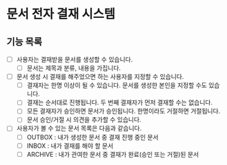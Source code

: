 # 문서 전자 결재 시스템

## 기능 목록

- [ ] 사용자는 결재받을 문서를 생성할 수 있습니다.
    - [ ] 문서는 제목과 분류, 내용을 가집니다.

- [ ] 문서 생성 시 결재를 해주었으면 하는 사용자를 지정할 수 있습니다.
    - [ ] 결재자는 한명 이상이 될 수 있습니다. 문서를 생성한 본인을 지정할 수도 있습니다.
    - [ ] 결재는 순서대로 진행됩니다. 두 번째 결재자가 먼저 결재할 수는 없습니다.
    - [ ] 모든 결재자가 승인하면 문서가 승인됩니다. 한명이라도 거절하면 거절됩니다.
    - [ ] 문서 승인/거절 시 의견을 추가할 수 있습니다.

- [ ] 사용자가 볼 수 있는 문서 목록은 다음과 같습니다.
    - [ ] OUTBOX : 내가 생성한 문서 중 결재 진행 중인 문서
    - [ ] INBOX : 내가 결재를 해야 할 문서
    - [ ] ARCHIVE : 내가 관여한 문서 중 결재가 완료(승인 또는 거절)된 문서
